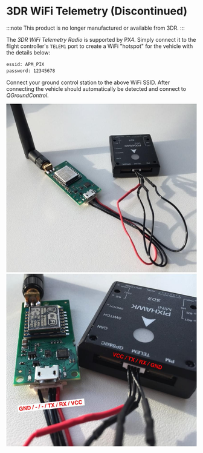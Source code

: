 # 3DR WiFi Telemetry (Discontinued)

:::note
This product is no longer manufactured or available from 3DR.
:::

The _3DR WiFi Telemetry Radio_ is supported by PX4.
Simply connect it to the flight controller's `TELEM1` port to create a WiFi "hotspot" for the vehicle with the details below:

```sh
essid: APM_PIX
password: 12345678
```

Connect your ground control station to the above WiFi SSID.
After connecting the vehicle should automatically be detected and connect to _QGroundControl_.

![3DR Wifi Telemetry Radio 1](../../assets/hardware/telemetry/3dr_telemetry_wifi_1.jpg)
![3DR Wifi Telemetry Radio 2](../../assets/hardware/telemetry/3dr_telemetry_wifi_2.jpg)
